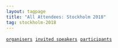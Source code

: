 ```yaml
---
layout: tagpage
title: "All Attendees: Stockholm 2018"
tag: stockholm-2018
---
```

<a href="/tag/stockholm-2018-organiser"><code><nobr>organisers</nobr></code></a>&nbsp;
<a href="/tag/stockholm-2018-speaker"><code><nobr>invited speakers</nobr></code></a>&nbsp;
<a href="/tag/stockholm-2018-participant"><code><nobr>participants</nobr></code></a>